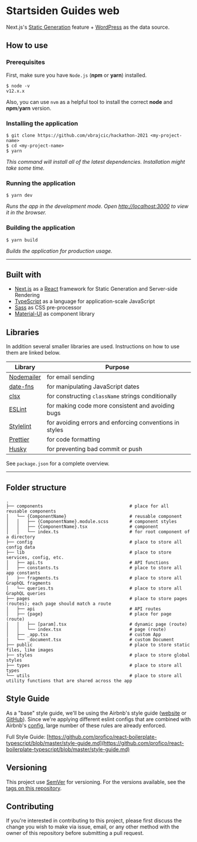 # Startsiden Guides web

Next.js's [Static Generation](https://nextjs.org/docs/basic-features/pages) feature + [WordPress](https://wordpress.org) as the data source.

## How to use

### Prerequisites

First, make sure you have `Node.js` (**npm** or **yarn**) installed.

```
$ node -v
v12.x.x
```

Also, you can use `nvm` as a helpful tool to install the correct **node** and **npm**/**yarn** version.

### Installing the application

```
$ git clone https://github.com/vbrajcic/hackathon-2021 <my-project-name>
$ cd <my-project-name>
$ yarn
```

_This command will install all of the latest dependencies. Installation might take some time._

### Running the application

```
$ yarn dev
```

_Runs the app in the development mode. Open [http://localhost:3000](http://localhost:3000) to view it in the browser._

### Building the application

```
$ yarn build
```

_Builds the application for production usage._

---

## Built with

- [Next.js](https://github.com/vercel/next.js) as a [React](https://github.com/facebook/react/) framework for Static Generation and Server-side Rendering
- [TypeScript](https://github.com/microsoft/TypeScript) as a language for application-scale JavaScript
- [Sass](https://github.com/sass/dart-sass) as CSS pre-processor
- [Material-UI](https://github.com/mui-org/material-ui) as component library

## Libraries

In addition several smaller libraries are used. Instructions on how to use them are linked below.

| Library                                                 | Purpose                                                 |
| ------------------------------------------------------- | ------------------------------------------------------- |
| [Nodemailer](https://github.com/nodemailer/nodemailer/) | for email sending                                       |
| [date-fns](https://github.com/date-fns/date-fns)        | for manipulating JavaScript dates                       |
| [clsx](https://github.com/lukeed/clsx)                  | for constructing `className` strings conditionally      |
| [ESLint](https://github.com/eslint/eslint)              | for making code more consistent and avoiding bugs       |
| [Stylelint](https://github.com/stylelint/stylelint)     | for avoiding errors and enforcing conventions in styles |
| [Prettier](https://github.com/prettier/prettier)        | for code formatting                                     |
| [Husky](https://github.com/typicode/husky)              | for preventing bad commit or push                       |

See `package.json` for a complete overview.

---

## Folder structure

```
.
├── components                                 # place for all reusable components
│   └── {ComponentName}                        # reusable component
│   │   ├── {ComponentName}.module.scss        # component styles
│   │   ├── {ComponentName}.tsx                # component
│   │   └── index.ts                           # for root component of a directory
├── config                                     # place to store all config data
├── lib                                        # place to store services, config, etc.
│   ├── api.ts                                 # API functions
│   ├── constants.ts                           # place to store all app constants
│   ├── fragments.ts                           # place to store all GraphQL fragments
│   └── queries.ts                             # place to store all GraphQL queries
├── pages                                      # place to store pages (routes); each page should match a route
│   ├── api                                    # API routes
│   ├── {page}                                 # place for page (route)
│   │   ├── [param].tsx                        # dynamic page (route)
│   │   └── index.tsx                          # page (route)
│   ├── _app.tsx                               # custom App
|   └── _document.tsx                          # custom Document
├── public                                     # place to store static files, like images
├── styles                                     # place to store global styles
├── types                                      # place to store all types
└── utils                                      # place to store all utility functions that are shared across the app

```

## Style Guide

As a "base" style guide, we'll be using the Airbnb's style guide ([website](https://airbnb.io/javascript/react) or [GitHub](https://github.com/airbnb/javascript)). Since we're applying different eslint configs that are combined with Airbnb's [config](https://yarnpkg.com/package/eslint-config-airbnb), large number of these rules are already enforced.

Full Style Guide: [https://github.com/profico/react-boilerplate-typescript/blob/master/style-guide.md](https://github.com/profico/react-boilerplate-typescript/blob/master/style-guide.md)

## Versioning

This project use [SemVer](http://semver.org/) for versioning. For the versions available, see the [tags on this repository](https://bitbucket.org/profico/react-profico-web/).

## Contributing

If you're interested in contributing to this project, please first discuss the change you wish to make via issue, email, or any other method with the owner of this repository before submitting a pull request.
